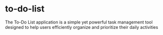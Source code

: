 # to-do-list
The To-Do List application is a simple yet powerful task management tool designed to help users efficiently organize and prioritize their daily activities
